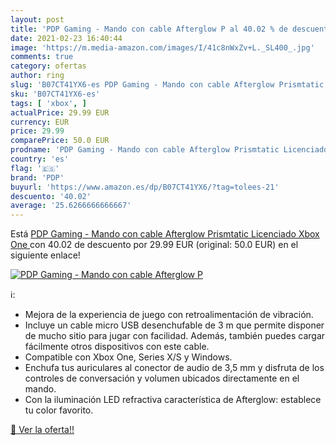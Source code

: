 ```yaml
---
layout: post
title: 'PDP Gaming - Mando con cable Afterglow P al 40.02 % de descuento'
date: 2021-02-23 16:40:44
image: 'https://m.media-amazon.com/images/I/41c8nWxZv+L._SL400_.jpg'
comments: true
category: ofertas
author: ring
slug: 'B07CT41YX6-es PDP Gaming - Mando con cable Afterglow Prismtatic...'
sku: 'B07CT41YX6-es'
tags: [ 'xbox', ]
actualPrice: 29.99 EUR
currency: EUR
price: 29.99
comparePrice: 50.0 EUR
prodname: 'PDP Gaming - Mando con cable Afterglow Prismtatic Licenciado  Xbox One '
country: 'es'
flag: '🇪🇸'
brand: 'PDP'
buyurl: 'https://www.amazon.es/dp/B07CT41YX6/?tag=tolees-21'
descuento: '40.02'
average: '25.6266666666667'
---
```


Está [PDP Gaming - Mando con cable Afterglow Prismtatic Licenciado  Xbox One ](https://www.amazon.es/dp/B07CT41YX6/?tag=tolees-21) con 40.02 de descuento por 29.99 EUR (original: 50.0 EUR) en el siguiente enlace!

[![PDP Gaming - Mando con cable Afterglow P](https://m.media-amazon.com/images/I/41c8nWxZv+L._SL400_.jpg)](https://www.amazon.es/dp/B07CT41YX6/?tag=tolees-21)

ℹ️:

- Mejora de la experiencia de juego con retroalimentación de vibración.
- Incluye un cable micro USB desenchufable de 3 m que permite disponer de mucho sitio para jugar con facilidad. Además, también puedes cargar fácilmente otros dispositivos con este cable.
- Compatible con Xbox One, Series X/S y Windows.
- Enchufa tus auriculares al conector de audio de 3,5 mm y disfruta de los controles de conversación y volumen ubicados directamente en el mando.
- Con la iluminación LED refractiva característica de Afterglow: establece tu color favorito.

[🛒 Ver la oferta!!](https://www.amazon.es/dp/B07CT41YX6/?tag=tolees-21)
